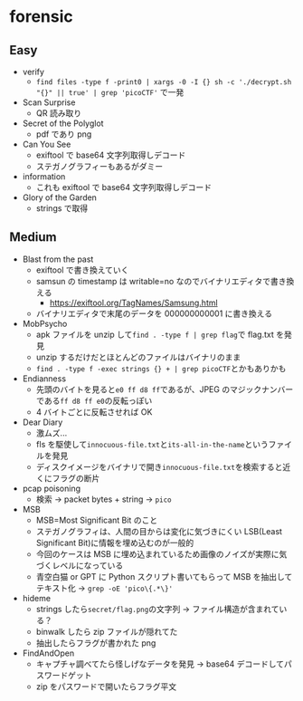 # forensic

## Easy

- verify
  - `find files -type f -print0 | xargs -0 -I {} sh -c './decrypt.sh "{}" || true' | grep 'picoCTF'` で一発
- Scan Surprise
  - QR 読み取り
- Secret of the Polyglot
  - pdf であり png
- Can You See
  - exiftool で base64 文字列取得しデコード
  - ステガノグラフィーもあるがダミー
- information
  - これも exiftool で base64 文字列取得しデコード
- Glory of the Garden
  - strings で取得

## Medium

- Blast from the past
  - exiftool で書き換えていく
  - samsun の timestamp は writable=no なのでバイナリエディタで書き換える
    - https://exiftool.org/TagNames/Samsung.html
  - バイナリエディタで末尾のデータを 000000000001 に書き換える
- MobPsycho
  - apk ファイルを unzip して`find . -type f | grep flag`で flag.txt を発見
  - unzip するだけだとほとんどのファイルはバイナリのまま
  - `find . -type f -exec strings {} + | grep picoCTF`とかもありかも
- Endianness
  - 先頭のバイトを見ると`e0 ff d8 ff`であるが、JPEG のマジックナンバーである`ff d8 ff e0`の反転っぽい
  - 4 バイトごとに反転させれば OK
- Dear Diary
  - 激ムズ...
  - fls を駆使して`innocuous-file.txt`と`its-all-in-the-name`というファイルを発見
  - ディスクイメージをバイナリで開き`innocuous-file.txt`を検索すると近くにフラグの断片
- pcap poisoning
  - 検索 -> packet bytes + string -> `pico`
- MSB
  - MSB=Most Significant Bit のこと
  - ステガノグラフィは、人間の目からは変化に気づきにくい LSB(Least Significant Bit)に情報を埋め込むのが一般的
  - 今回のケースは MSB に埋め込まれているため画像のノイズが実際に気づくレベルになっている
  - 青空白猫 or GPT に Python スクリプト書いてもらって MSB を抽出してテキスト化 -> `grep -oE 'pico\{.*\}'`
- hideme
  - strings したら`secret/flag.png`の文字列 -> ファイル構造が含まれている？
  - binwalk したら zip ファイルが隠れてた
  - 抽出したらフラグが書かれた png
- FindAndOpen
  - キャプチャ調べてたら怪しげなデータを発見 -> base64 デコードしてパスワードゲット
  - zip をパスワードで開いたらフラグ平文
